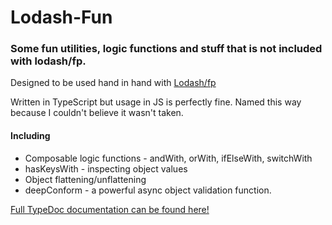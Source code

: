 # Lodash-Fun

### Some fun utilities, logic functions and stuff that is not included with lodash/fp.

Designed to be used hand in hand with [Lodash/fp](https://github.com/lodash/lodash/wiki/FP-Guide)


Written in TypeScript but usage in JS is perfectly fine. Named this way because I couldn't believe it wasn't taken.

#### Including

* Composable logic functions - andWith, orWith, ifElseWith, switchWith
* hasKeysWith - inspecting object values
* Object flattening/unflattening
* deepConform - a powerful async object validation function.

[Full TypeDoc documentation can be found here!](https://jimtotheb.github.io/lodash-fun/index.html)